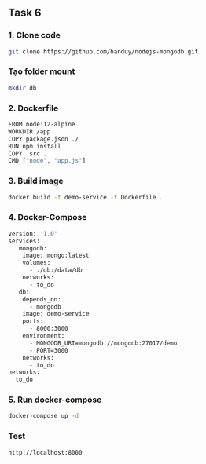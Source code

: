 ## Task 6
### 1. Clone code
```sh
git clone https://github.com/handuy/nodejs-mongodb.git
```
### Tạo folder mount
```sh
mkdir db
```
### 2. Dockerfile
```sh
FROM node:12-alpine
WORKDIR /app
COPY package.json ./
RUN npm install
COPY  src .
CMD ["node", "app.js"]
```
### 3. Build image
```sh
docker build -t demo-service -f Dockerfile .
```
### 4. Docker-Compose
```sh
version: '1.0'
services:
   mongodb:
    image: mongo:latest
    volumes:
      - ./db:/data/db
    networks:
      - to_do
   db:
    depends_on:
      - mongodb
    image: demo-service
    ports:
      - 8000:3000
    environment:
      - MONGODB_URI=mongodb://mongodb:27017/demo
      - PORT=3000
    networks:
      - to_do
networks:
  to_do
```
### 5. Run docker-compose
```sh
docker-compose up -d
```
### Test
```sh
http://localhost:8000
```
